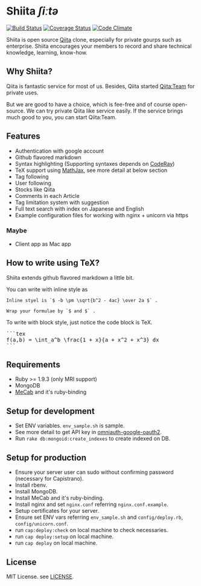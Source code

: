 # Shiita *ʃiːtə*
[![Build Status](https://travis-ci.org/taiki45/shiita.png?branch=master)](https://travis-ci.org/taiki45/shiita) [![Coverage Status](https://coveralls.io/repos/taiki45/shiita/badge.png)](https://coveralls.io/r/taiki45/shiita) [![Code Climate](https://codeclimate.com/github/taiki45/shiita.png)](https://codeclimate.com/github/taiki45/shiita)

Shiita is open source [Qiita](http://qiita.com/) clone, especially for private gourps such as enterprise. Shiita encourages your members to record and share technical knowledge, learning, know-how.

## Why Shiita?
Qiita is fantastic service for most of us. Besides, Qiita started [Qiita:Team](https://teams.qiita.com/) for private uses.

But we are good to have a choice, which is fee-free and of course open-source.
We can try private Qiita like service easily. If the service brings much good to you, you can start Qiita:Team.

## Features
- Authentication with google account
- Github flavored markdown
- Syntax highlighting (Supporting syntaxes depends on [CodeRay](http://coderay.rubychan.de/))
- TeX support using [MathJax](https://github.com/mathjax/MathJax/), see more detail at below section
- Tag following
- User following
- Stocks like Qiita
- Comments in each Article
- Tag limitation system with suggestion
- Full text search with index on Japanese and English
- Example configuration files for working with nginx + unicorn via https

### Maybe
- Client app as Mac app

## How to write using TeX?
Shiita extends github flavored markdown a little bit.

You can write with inline style as

```
Inline styel is `$ -b \pm \sqrt{b^2 - 4ac} \over 2a $` .
```

```
Wrap your formulae by `$ and $` .
```

To write with block style, just notice the code block is TeX.

<pre>
```tex
f(a,b) = \int_a^b \frac{1 + x}{a + x^2 + x^3} dx
```
</pre>

## Requirements
- Ruby >= 1.9.3 (only MRI support)
- MongoDB
- [MeCab](https://code.google.com/p/mecab/) and it's ruby-binding

## Setup for development
* Set ENV variables. `env_sample.sh` is sample.
* See more detail to get API key in [omniauth-google-oauth2](https://github.com/zquestz/omniauth-google-oauth2).
* Run `rake db:mongoid:create_indexes` to create indexed on DB.

## Setup for production
* Ensure your server user can sudo without confirming password (necessary for Capistrano).
* Install rbenv.
* Install MongoDB.
* Install MeCab and it's ruby-binding.
* Install nginx and set `nginx.conf` referring `nginx.conf.example`.
* Setup certificates for your server.
* Ensure set ENV vars referring `env_sample.sh` and `config/deploy.rb`, `config/unicorn.conf`.
* run `cap:deploy:check` on local machine to check necessaries.
* run `cap deploy:setup` on local machine.
* run `cap deploy` on local machine.

## License
MIT License. see [LICENSE](LICENSE).
